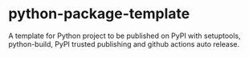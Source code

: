 # python-package-template

A template for Python project to be published on PyPI with setuptools, python-build, PyPI trusted publishing and github actions auto release.

